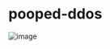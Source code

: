 # pooped-ddos
![image](https://github.com/po0kz/pooped-ddos/assets/126332416/bff42fd4-f0c8-4e9f-af22-80802c719c04)
